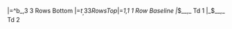|=^b_,3 3 Rows Bottom |=$t_,3 3 Rows Top |=$_1,1 1 Row Baseline
                                         |_$__,_ Td 1
                                         |_$__,_ Td 2
